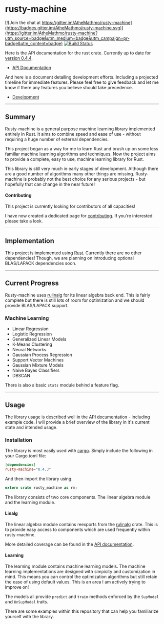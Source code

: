 # rusty-machine

[![Join the chat at https://gitter.im/AtheMathmo/rusty-machine](https://badges.gitter.im/AtheMathmo/rusty-machine.svg)](https://gitter.im/AtheMathmo/rusty-machine?utm_source=badge&utm_medium=badge&utm_campaign=pr-badge&utm_content=badge) [![Build Status](https://travis-ci.org/AtheMathmo/rusty-machine.svg?branch=master)](https://travis-ci.org/AtheMathmo/rusty-machine)

Here is the API documentation for the rust crate. Currently up to date for [version 0.4.4](https://crates.io/crates/rusty-machine/0.4.4).

- [API Documentation](https://AtheMathmo.github.io/rusty-machine/)

And here is a document detailing development efforts. Including a projected timeline for immediate features.
Please feel free to give feedback and let me know if there any features you believe should take precedence.

- [Development](DEVELOPMENT.md)

---

## Summary

Rusty-machine is a general purpose machine learning library implemented entirely in Rust.
It aims to combine speed and ease of use - without requiring a huge number of external dependencies.

This project began as a way for me to learn Rust and brush up on some less familiar machine learning algorithms and techniques.
Now the project aims to provide a complete, easy to use, machine learning library for Rust.

This library is still very much in early stages of development. Although there are a good number of algorithms many other 
things are missing. Rusty-machine is probably not the best choice for any serious projects - but hopefully that can change in the near future!

#### Contributing

This project is currently looking for contributors of all capacities!

I have now created a dedicated page for [contributing](CONTRIBUTING.md). If you're interested please take a look.

---

## Implementation

This project is implemented using [Rust](https://www.rust-lang.org/). Currently there are no other dependencies!
Though, we are planning on introducing optional BLAS/LAPACK dependencies soon.

---

## Current Progress

Rusty-machine uses [rulinalg](https://github.com/AtheMathmo/rulinalg) for its linear algebra back end.
This is fairly complete but there is still lots of room for optimization and we should provide BLAS/LAPACK support.

### Machine Learning

- Linear Regression
- Logistic Regression
- Generalized Linear Models
- K-Means Clustering
- Neural Networks
- Gaussian Process Regression
- Support Vector Machines
- Gaussian Mixture Models
- Naive Bayes Classifiers
- DBSCAN

There is also a basic `stats` module behind a feature flag.

---

## Usage

The library usage is described well in the [API documentation](https://AtheMathmo.github.io/rusty-machine/) - including example code.
I will provide a brief overview of the library in it's current state and intended usage.

### Installation

The library is most easily used with [cargo](http://doc.crates.io/guide.html). Simply include the following in your Cargo.toml file:

```toml
[dependencies]
rusty-machine="0.4.3"
```

And then import the library using:

```rust
extern crate rusty_machine as rm;
```

The library consists of two core components. The linear algebra module and the learning module.

#### Linalg

The linear algebra module contains reexports from the [rulinalg](https://github.com/AtheMathmo/rulinalg) crate. This is to
provide easy access to components which are used frequently within rusty-machine.

More detailed coverage can be found in the [API documentation](https://AtheMathmo.github.io/rusty-machine/).

#### Learning

The learning module contains machine learning models. The machine learning implementations are designed with
simpicity and customization in mind. This means you can control the optimization algorithms but still retain
the ease of using default values. This is an area I am actively trying to improve on!

The models all provide `predict` and `train` methods enforced by the `SupModel` and `UnSupModel` traits.

There are some examples within this repository that can help you familiarize yourself with the library.
